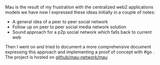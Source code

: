 Mau is the result of my frustration with the centralized web2 applications models we have now I expressed these ideas initially in a couple of notes: 

- A general idea of a peer to peer social network
- Follow up on peer to peer social media network solution 
- Sound approach for a p2p social network which falls back to current web 


Then I went on and tried to document a more comprehensive document expressing this approach and implementing a proof of concept with #go . The project is hosted on [github/mau-network/mau](https://github.com/mau-network/mau) 
